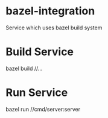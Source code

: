 # bazel-integration
Service which uses bazel build system


# Build Service
 bazel build //...

# Run Service
 bazel run //cmd/server:server